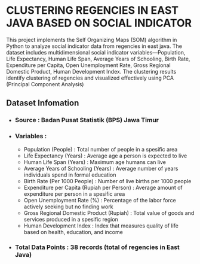 # CLUSTERING REGENCIES IN EAST JAVA BASED ON SOCIAL INDICATOR


This project implements the Self Organizing Maps (SOM) algorithm in Python to analyze social indicator data from regencies in east java. The dataset includes multidimensional social indicator variables—Population, Life Expectancy, Human Life Span, Average Years of Schooling, Birth Rate, Expenditure per Capita, Open Unemployment Rate, Gross Regional Domestic Product, Human Development Index. The clustering results identify clustering of regencies and visualized effectively using PCA (Principal Component Analysis)

## Dataset Infomation
- ### Source : Badan Pusat Statistik (BPS) Jawa Timur
- ### Variables :
  - Population (People) : Total number of people in a spesific area
  - Life Expectancy (Years) : Average age a person is expected to live
  - Human Life Span (Years) : Maximum age humans can live
  - Average Years of Schooling (Years) : Average number of years individuals spend in formal education
  - Birth Rate (Per 1000 People) : Number of live births per 1000 people
  - Expenditure per Capita (Rupiah per Person) : Average amount of expenditure per person in a spesific area
  - Open Unemployment Rate (%) : Percentage of the labor force actively seeking but no finding work
  - Gross Regional Domestic Product (Rupiah) : Total value of goods and services produced in a spesific region
  - Human Development Index : Index that measures quality of life based on health, education, and income
- ### Total Data Points : 38 records (total of regencies in East Java)
